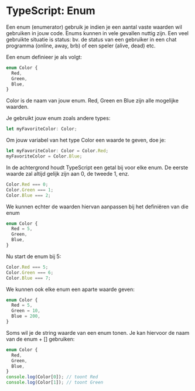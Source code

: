 # TypeScript: Enum

Een enum (enumerator) gebruik je indien je een aantal vaste waarden wil gebruiken in jouw code. Enums kunnen in vele gevallen nuttig zijn. Een veel gebruikte situatie is status: bv. de status van een gebruiker in een chat programma (online, away, brb) of een speler (alive, dead) etc.

Een enum definieer je als volgt:

```typescript
enum Color {
  Red,
  Green,
  Blue,
}
```

Color is de naam van jouw enum. Red, Green en Blue zijn alle mogelijke waarden.

Je gebruikt jouw enum zoals andere types:

```typescript
let myFavoriteColor: Color;
```

Om jouw variabel van het type Color een waarde te geven, doe je:

```typescript
let myFavoriteColor: Color = Color.Red;
myFavoriteColor = Color.Blue;
```

In de achtergrond houdt TypeScript een getal bij voor elke enum. De eerste waarde zal altijd gelijk zijn aan 0, de tweede 1, enz.

```typescript
Color.Red === 0;
Color.Green === 1;
Color.Blue === 2;
```

We kunnen echter de waarden hiervan aanpassen bij het definiëren van die enum

```typescript
enum Color {
  Red = 5,
  Green,
  Blue,
}
```

Nu start de enum bij 5:

```typescript
Color.Red === 5;
Color.Green === 6;
Color.Blue === 7;
```

We kunnen ook elke enum een aparte waarde geven:

```typescript
enum Color {
  Red = 5,
  Green = 10,
  Blue = 200,
}
```

Soms wil je de string waarde van een enum tonen. Je kan hiervoor de naam van de enum + \[] gebruiken:

```typescript
enum Color {
  Red,
  Green,
  Blue,
}
console.log(Color[0]); // toont Red
console.log(Color[1]); // toont Green
```

